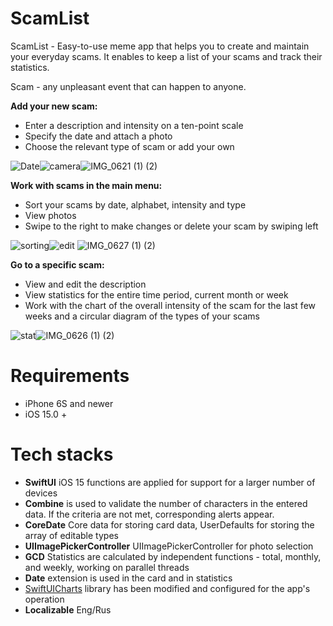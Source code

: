 # ScamList
ScamList - Easy-to-use meme app that helps you to create and maintain your everyday scams. It enables to keep a list of your scams and track their statistics.

Scam - any unpleasant event that can happen to anyone.
 
**Add your new scam:** 
- Enter a description and intensity on a ten-point scale
- Specify the date and attach a photo
- Choose the relevant type of scam or add your own

![Date](https://user-images.githubusercontent.com/99794753/216851710-b287023b-3d2a-4314-9bf8-80c6465bc992.jpg)![camera](https://user-images.githubusercontent.com/99794753/216851723-b5a35388-e275-42de-b50f-db2f049bc5d1.jpg)![IMG_0621 (1) (2)](https://user-images.githubusercontent.com/99794753/216847851-f74355ef-cdba-4b60-b5a1-ebc0d8ea686a.gif)

**Work with scams in the main menu:** 
 - Sort your scams by date, alphabet, intensity and type
 - View photos
 - Swipe to the right to make changes or delete your scam by swiping left
 
 ![sorting](https://user-images.githubusercontent.com/99794753/216851861-8dd99f78-3c4a-4044-8b88-33e16c898466.jpg)![edit](https://user-images.githubusercontent.com/99794753/216851866-c568e2b2-3723-4e20-978f-c90435806f8d.jpg) ![IMG_0627 (1) (2)](https://user-images.githubusercontent.com/99794753/216847863-e4fdd80c-6bb6-46a5-8bcc-da0ac997d612.gif)


 **Go to a specific scam:**
 - View and edit the description
 - View statistics for the entire time period, current month or week
 - Work with the chart of the overall intensity of the scam for the last few weeks and a circular diagram of the types of your scams
 
 ![stat](https://user-images.githubusercontent.com/99794753/216851898-ff65eb20-5881-42ce-aacc-b97d4568acb8.jpg)![IMG_0626 (1) (2)](https://user-images.githubusercontent.com/99794753/216847859-f1341d34-0769-4a55-813f-70e6de92a4b9.gif) 
 
 
# Requirements
- iPhone 6S and newer
- iOS 15.0 +
 
 # Tech stacks
 - **SwiftUI** iOS 15 functions are applied for support for a larger number of devices
 - **Combine** is used to validate the number of characters in the entered data. If the criteria are not met, corresponding alerts appear.
 - **CoreDate** Core data for storing card data, UserDefaults for storing the array of editable types
 - **UIImagePickerController** UIImagePickerController for photo selection
 - **GCD** Statistics are calculated by independent functions - total, monthly, and weekly, working on parallel threads 
 - **Date** extension is used in the card and in statistics
 - [SwiftUICharts](https://github.com/AppPear/ChartView) library has been modified and configured for the app's operation
 - **Localizable** Eng/Rus
 

 







 














